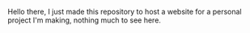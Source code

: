 Hello there, I just made this repository to host a website for a personal project I'm making, nothing much to see here.
